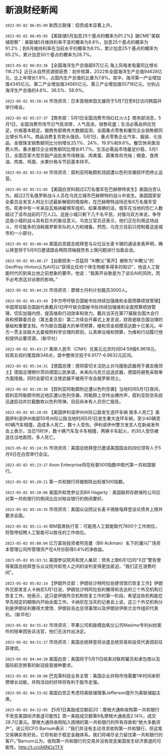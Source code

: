 # 新浪财经新闻
`2023-05-02 06:05:09` 新西兰联储：偿债成本显著上升。

`2023-05-02 06:05:05` 【美联储5月加息25个基点的概率为91.2%】据CME“美联储观察”：美联储5月维持利率不变的概率为8.8%，加息25个基点的概率为91.2%；到6月维持利率在当前水平的概率为6.1%，累计加息25个基点的概率为65.2%，累计加息50个基点的概率为28.7%。

`2023-05-02 06:03:36` 【全国海洋生产总值超9万亿元 海上风电发电量同比增长116.2%】近日从自然资源部获悉：初步核算，2022年全国海洋生产总值94628亿元，比上年增长1.9%，占国内生产总值的比重为7.8%。其中，海洋第一产业增加值4345亿元、第二产业增加值34565亿元、第三产业增加值55718亿元，分别占海洋生产总值的4.6%、36.5%、58.9%。

`2023-05-02 05:58:34` 市场资讯：日本首相岸田文雄将于5月7日至8日访问韩国并举行峰会。

`2023-05-02 05:57:37` 【商务部：5月1日全国消费市场红红火火】商务部消息，5月1日，全国消费市场节日气氛浓厚，人气高涨，销售旺盛；生活必需品供应充足，价格基本稳定。据商务部商务大数据监测，全国重点零售和餐饮企业销售额同比增长15.6%。商品消费复苏势头强劲，5月1日，重点零售企业汽车、服装、化妆品、金银珠宝销售额同比分别增长25.1%、24%、19.9%和9.6%。餐饮休闲类消费火热，重点餐饮企业销售额同比增长61.7%。生活必需品市场量足价稳，5月1日，全国百家大型农副产品批发市场粮油、肉禽蛋、蔬果库存充裕；粮食、食用油、肉类、鸡蛋、水果价格与节前基本持平。

`2023-05-02 05:53:49` 市场资讯：叙利亚阿勒颇机场因遭以色列空袭损坏而停止运营。

`2023-05-02 05:51:05` 【美国白宫料超过2万名俄军在巴赫穆特丧生】美国白宫认为，超过2万名俄罗斯战斗人员在乌克兰城市巴赫穆特的战斗中丧生。美国国家安全委员会发言人柯比引述最新解密的情报称，在巴赫穆特战场还有8万名俄军受伤。死者中有一半来自瓦格纳雇佣军组织。如果准确的话，俄军在当地的伤亡人数超过了该市战前的7万人口。这座小城只剩下几千名平民，对俄乌双方来说，争夺这座小城的战斗具有巨大的象征意义。乌克兰官员还表示，他们正在利用这场战斗，尽可能多的消耗俄罗斯军队的人力和储备。然而，乌克兰目前只控制着这座城市的一小部分。

`2023-05-02 05:48:44` 美国白宫就总统拜登与众位议长麦卡锡的通话发表声明，确认拜登将于5月9日邀请国会两院领袖就债务上限问题进行当面会谈。

`2023-05-02 05:48:27` 【谷歌损失一员猛将 “AI教父”离开】被称为“AI教父”的Geoffrey Hinton认为AI可以“获得比任何个体生物都多得多的知识”，他说人工智能时代的到来比他之前想象的要早。他说：“我离开谷歌是为了谈论AI的风险，而不必考虑这对谷歌的影响。”

`2023-05-02 05:44:25` 市场资讯：摩根士丹利计划裁员3000人。

`2023-05-02 05:43:49` 【中方呼吁联合国秘书处持续加强维和全面预算绩效管理】中国常驻联合国副代表戴兵1日呼吁联合国秘书处持续加强维和全面预算绩效管理，切实加强内控，提高维和行动效率和效力。戴兵当天在第77届联合国大会行政和预算委员会（第五委员会）第二次续会开幕式上发言说，财政是联合国治理的基础和重要支柱。作为联合国最大的单项预算，维和资金规模高达数十亿美元。中方一贯主张联大五委按照科学合理的原则，认真审议维和预算，为维和行动履行授权提供必要资源。（新华社）

`2023-05-02 05:43:27` 离岸人民币（CNH）兑美元北京时间04:59报6.9618元，较周五纽约尾盘跌346点，盘中整体交投于6.9177-6.9632元区间。

`2023-05-02 05:34:31` 【德国总理：德将密切关注防止对乌援助武器用于袭击俄领土】德国总理朔尔茨向德国公民承诺，未来向乌克兰运送武器，德国将避免采取单方面措施，同时会密切关注使武器不被用于攻击俄罗斯领土。

`2023-05-02 05:28:30` 【叙利亚阿勒颇附近遭以色列空袭】当地时间5月1日夜间，叙利亚阿勒颇市附近地区遭以色列空袭。阿勒颇上空传出爆炸声，叙利亚防空系统迅速启动并拦截数枚以色列导弹。目前尚未有人员伤亡报告。

`2023-05-02 05:28:05` 【美国伊利诺伊州州际公路发生连环车祸 致多人死亡】美国伊利诺伊州南部55号州际公路当地时间5月1日发生重大连环车祸，至少40辆至60辆汽车相撞，造成多人死亡，数十人受伤。伊利诺伊州警方发言人在新闻发布会上表示，当日11时许，数十辆汽车及卡车相撞，两辆卡车起火，约30人受伤被送往当地医院，多人死亡。

`2023-05-02 05:24:35` 市场资讯：美国总统拜登已邀请美国国会的四位领导人于5月9日在白宫举行会议。

`2023-05-02 05:23:27` Axon Enterprise将在标普500指数中取代第一共和国银行。

`2023-05-02 05:20:21` 第一共和银行将被剔除出标普500指数。

`2023-05-02 05:20:06` 美国共和党参议员Bill Hagerty：美国联邦存款保险公司应对第一共和银行的倒闭比应对硅谷银行的倒闭要好。

`2023-05-02 05:16:35` 市场资讯：美国众议院议长麦卡锡致电拜登谈论债务上限并要求会面。

`2023-05-02 05:11:45` IBM首席执行官：可能用人工智能取代7800个工作岗位，将暂停招聘人工智能可以胜任的工作岗位。

`2023-05-02 05:08:04` 亿万富翁投资者阿克曼（Bill Ackman）名下的潘兴广场资本管理公司所管理资产在4月份获得0.6%的净收益。

`2023-05-02 05:03:51` 美国参议院共和党人桑尼：债务上限6月1日的“X日”警告使得美国总统拜登与众议院共和党人之间的谈判变得更加紧迫，“我们正在浪费时间”。

`2023-05-02 05:02:14` 【伊朗外交部：伊朗驻沙特阿拉伯使领馆已恢复工作】伊朗外交部发言人卡纳尼5月1日说，伊朗驻沙特阿拉伯利雅得和吉达的三个外交机构已恢复工作。他表示，这只是伊朗外交机构恢复工作的第一阶段，希望这些机构能在早先规定的期限内开始全面工作。卡纳尼在当天的记者会上说，这三个外交机构分别是伊朗驻利雅得大使馆、伊朗驻吉达总领事馆以及伊朗驻伊斯兰合作组织代表处。（新华社）

`2023-05-02 04:55:42` 市场资讯：苹果公司和脉搏血氧仪公司Masimo专利纠纷案件的陪审团告诉法官，他们无法作出决定。

`2023-05-02 04:51:17` 市场资讯：美国总统拜登将派遣总统贸易和投资代表团前往菲律宾。

`2023-05-02 04:44:20` 美国白宫：美国将于5月11日结束对联邦雇员和承包商以及国际航空旅客的新冠疫苗接种要求。

`2023-05-02 04:38:06` 巴克莱科技业务主管：美国企业并购市场需要1年时间来积攒增长动能，并购活动的好转将有利于股市走强。

`2023-05-02 04:33:02` 美国白宫正考虑将美联储理事Jefferson提升为美联储副主席。

`2023-05-02 04:32:05` 【5月1日美股成交额前20：摩根大通称收购第一共和银行不改变美国经济衰退可能性】周一美股成交额第9名摩根大通收高2.14%，成交28.7亿美元。摩根大通将收购陷入困境的第一共和银行的所有存款和“绝大多数资产”。该公司CFO Barnum表示：“我们并没有主动寻求收购第一共和银行，但这笔交易确实有好处，它将有助于稳定金融体系。我们将竭尽全力留住第一共和银行的客户。”Barnum认为，收购第一共和银行的交易并没有改变美国发生经济衰退的可能性。http://t.cn/A6NOzTFX

